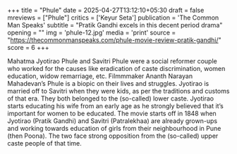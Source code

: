 +++
title = "Phule"
date = 2025-04-27T13:12:10+05:30
draft = false
mreviews = ["Phule"]
critics = ['Keyur Seta']
publication = 'The Common Man Speaks'
subtitle = "Pratik Gandhi excels in this decent period drama"
opening = ""
img = 'phule-12.jpg'
media = 'print'
source = "https://thecommonmanspeaks.com/phule-movie-review-pratik-gandhi/"
score = 6
+++

Mahatma Jyotirao Phule and Savitri Phule were a social reformer couple who worked for the causes like eradication of caste discrimination, women education, widow remarriage, etc. Filmmmaker Ananth Narayan Mahadevan’s Phule is a biopic on their lives and struggles. Jyotirao is married off to Savitri when they were kids, as per the traditions and customs of that era. They both belonged to the (so-called) lower caste. Jyotirao starts educating his wife from an early age as he strongly believed that it’s important for women to be educated. The movie starts off in 1848 when Jyotirao (Pratik Gandhi) and Savitri (Patralekhaa) are already grown-ups and working towards education of girls from their neighbourhood in Pune (then Poona). The two face strong opposition from the (so-called) upper caste people of that time.
